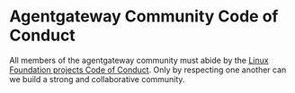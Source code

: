 # Agentgateway Community Code of Conduct

All members of the agentgateway community must abide by the [Linux Foundation projects Code of Conduct](https://lfprojects.org/policies/code-of-conduct/).
Only by respecting one another can we build a strong and collaborative community.
